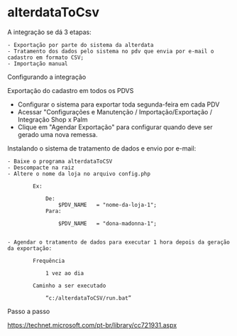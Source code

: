 # alterdataToCsv

A  integração se dá 3 etapas: 

	- Exportação por parte do sistema da alterdata
	- Tratamento dos dados pelo sistema no pdv que envia por e-mail o cadastro em formato CSV;
	- Importação manual

Configurando a integração 

Exportação do cadastro em todos os PDVS 

- Configurar o sistema para exportar toda segunda-feira em cada PDV
- Acessar "Configurações e Manutenção / Importação/Exportação / Integração Shop x Palm
- Clique em "Agendar Exportação" para configurar quando deve ser gerado uma nova remessa.

Instalando o sistema de tratamento de dados e envio por e-mail:

	- Baixe o programa alterdataToCSV
	- Descompacte na raiz
	- Altere o nome da loja no arquivo config.php

			Ex:
			
				De: 
					$PDV_NAME	= "nome-da-loja-1";
				Para:

					$PDV_NAME	= "dona-madonna-1";
	

	- Agendar o tratamento de dados para executar 1 hora depois da geração da exportação:

			Frequência

				1 vez ao dia

			Caminho a ser executado

				“c:/alterdataToCSV/run.bat”


Passo a passo 

https://technet.microsoft.com/pt-br/library/cc721931.aspx 	
